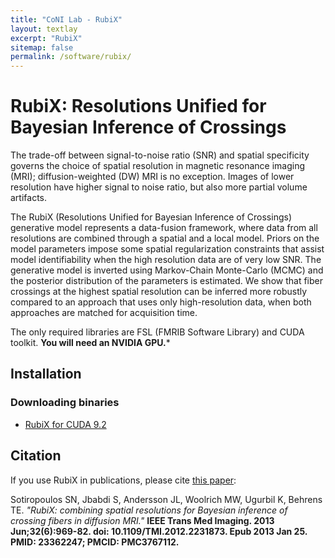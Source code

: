 ```yaml
---
title: "CoNI Lab - RubiX"
layout: textlay
excerpt: "RubiX"
sitemap: false
permalink: /software/rubix/
---
```


<!--figure>
<img src="{{ site.url }}{{ site.baseurl }}/images/software/cudimot.jpg" width="60%">
</figure-->

# RubiX: Resolutions Unified for Bayesian Inference of Crossings

The trade-off between signal-to-noise ratio (SNR) and spatial specificity governs the choice of spatial 
resolution in magnetic resonance imaging (MRI); diffusion-weighted (DW) MRI is no exception. Images of lower 
resolution have higher signal to noise ratio, but also more partial volume artifacts. 

The RubiX (Resolutions Unified for Bayesian Inference of Crossings) generative model represents a data-fusion framework, where data from all resolutions are combined through a spatial and a local model. Priors on the model parameters impose some spatial regularization constraints that assist model identifiability when the high resolution data are of very low SNR. The generative model is inverted using Markov-Chain Monte-Carlo (MCMC) and the posterior distribution of the parameters is estimated. We show that fiber crossings at the highest spatial resolution can be inferred more robustly compared to an approach that uses only high-resolution data, when both approaches are matched for acquisition time.

The only required libraries are FSL (FMRIB Software Library) and CUDA toolkit.
**You will need an NVIDIA GPU.***

## Installation

### Downloading binaries

 - [RubiX for CUDA 9.2](https://github.com/SPMIC-UoN/fdt/releases/download/2103.0/rubix_cuda9.2.tar.gz)

## Citation

If you use RubiX in publications, please cite [this paper](https://www.ncbi.nlm.nih.gov/pmc/articles/PMC3767112/):

Sotiropoulos SN, Jbabdi S, Andersson JL, Woolrich MW, Ugurbil K, Behrens TE. 
*"RubiX: combining spatial resolutions for Bayesian inference of crossing fibers in diffusion MRI."*
**IEEE Trans Med Imaging. 2013 Jun;32(6):969-82. doi: 10.1109/TMI.2012.2231873. Epub 2013 Jan 25. PMID: 23362247; PMCID: PMC3767112.**
